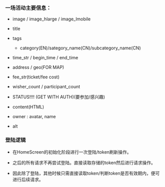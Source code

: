 ### 一场活动主要信息：

* image / image_hlarge / image_lmobile

* title

* tags
    * category(EN)/sategory_name(CN)/subcategory_name(CN)

* time_str / begin_time / end_time
* address / geo(FOR MAP)
* fee_str(ticket/fee cost)

* wisher_count / participant_count
* STATUS!!!! (GET WITH AUTH)(要参加/感兴趣)

* content(HTML)
* owner : avatar, name

* alt

### 登陆逻辑

* 在HomeScreen的初始化阶段进行一次登陆/token刷新操作。
* 之后的所有请求不再尝试登陆。直接读取存储的token然后进行请求操作。

* 因此除了登陆，其他时候只需直接读取token/判断token是否有效期内，便可进行后续请求。